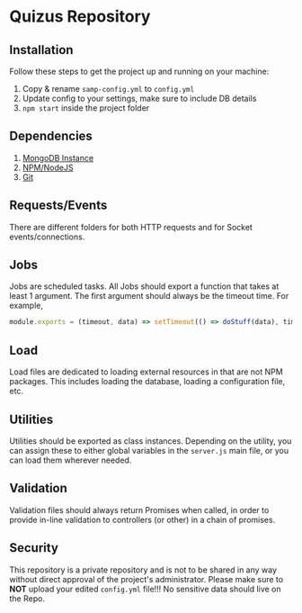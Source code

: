 # Quizus Repository

## Installation

Follow these steps to get the project up and running on your machine:
1. Copy & rename `samp-config.yml` to `config.yml`
2. Update config to your settings, make sure to include DB details
3. `npm start` inside the project folder

## Dependencies

1. [MongoDB Instance](https://nodejs.org/en/)
2. [NPM/NodeJS](https://nodejs.org/en/)
3. [Git](https://git-scm.com/downloads)

## Requests/Events

There are different folders for both HTTP requests and for Socket events/connections.

## Jobs

Jobs are scheduled tasks. All Jobs should export a function that takes at least 1 argument. The first argument should always be the timeout time. For example,
```javascript
module.exports = (timeout, data) => setTimeout(() => doStuff(data), timeout);
```

## Load

Load files are dedicated to loading external resources in that are not NPM packages. This includes loading the database, loading a configuration file, etc.

## Utilities

Utilities should be exported as class instances. Depending on the utility, you can assign these to either global variables in the `server.js` main file, or you can load them wherever needed.

## Validation

Validation files should always return Promises when called, in order to provide in-line validation to controllers (or other) in a chain of promises.

## Security

This repository is a private repository and is not to be shared in any way without direct approval of the project's administrator.
Please make sure to **NOT** upload your edited `config.yml` file!!! No sensitive data should live on the Repo.